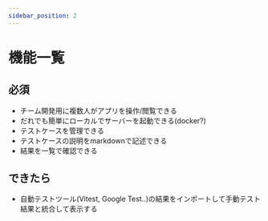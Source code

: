 ```yaml
---
sidebar_position: 2
---
```


# 機能一覧

## 必須

- チーム開発用に複数人がアプリを操作/閲覧できる
- だれでも簡単にローカルでサーバーを起動できる(docker?)
- テストケースを管理できる
- テストケースの説明をmarkdownで記述できる
- 結果を一覧で確認できる

## できたら

- 自動テストツール(Vitest, Google Test..)の結果をインポートして手動テスト結果と統合して表示する
